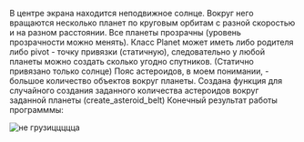 В центре экрана находится неподвижное солнце. Вокруг него вращаются несколько планет по круговым орбитам с разной скоростью и на разном расстоянии.
Все планеты прозрачны (уровень прозрачности можно менять).
Класс Planet может иметь либо родителя либо pivot - точку привязки (статичную), следовательно у любой планеты можно создать сколько угодно спутников.
(Статично привязано только солнце)
Пояс астероидов, в моем понимании, - большое количество объектов вокруг планеты.
Создана функция для случайного создания заданного количества астероидов вокруг заданной планеты (create_asteroid_belt)
Конечный результат работы программмы:

![не грузиццццца](https://github.com/Finuniversity/2_assignment-BorisovNikita/blob/main/example.gif)
